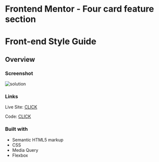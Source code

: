 # Frontend Mentor - Four card feature section

# Front-end Style Guide

## Overview

### Screenshot

![solution](https://)


### Links

 Live Site: [CLICK](https://)

 Code: [CLICK](https://github.com/patrick-selin/four-card-feature-section.git)

### Built with

- Semantic HTML5 markup
- CSS
- Media Query
- Flexbox